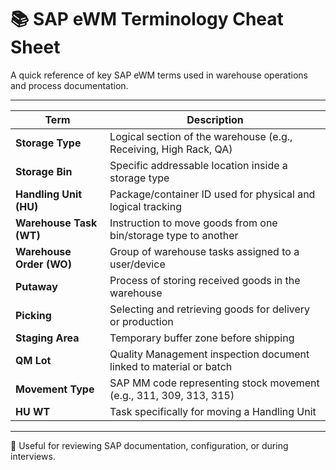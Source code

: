 # 📚 SAP eWM Terminology Cheat Sheet

A quick reference of key SAP eWM terms used in warehouse operations and process documentation.

---

| Term                      | Description                                                                 |
|---------------------------|-----------------------------------------------------------------------------|
| **Storage Type**          | Logical section of the warehouse (e.g., Receiving, High Rack, QA)           |
| **Storage Bin**           | Specific addressable location inside a storage type                         |
| **Handling Unit (HU)**    | Package/container ID used for physical and logical tracking                 |
| **Warehouse Task (WT)**   | Instruction to move goods from one bin/storage type to another              |
| **Warehouse Order (WO)**  | Group of warehouse tasks assigned to a user/device                          |
| **Putaway**               | Process of storing received goods in the warehouse                          |
| **Picking**               | Selecting and retrieving goods for delivery or production                   |
| **Staging Area**          | Temporary buffer zone before shipping                                       |
| **QM Lot**                | Quality Management inspection document linked to material or batch          |
| **Movement Type**         | SAP MM code representing stock movement (e.g., 311, 309, 313, 315)          |
| **HU WT**                 | Task specifically for moving a Handling Unit                                |

---

📎 Useful for reviewing SAP documentation, configuration, or during interviews.
